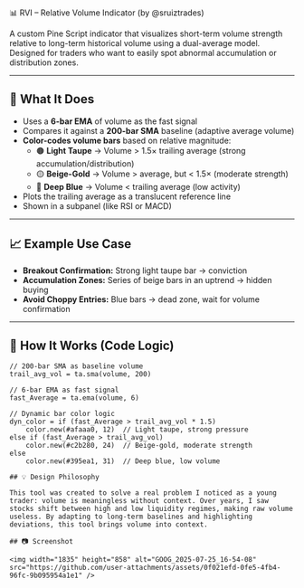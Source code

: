 📊 RVI – Relative Volume Indicator (by @sruiztrades)

A custom Pine Script indicator that visualizes short-term volume strength relative to long-term historical volume using a dual-average model. Designed for traders who want to easily spot abnormal accumulation or distribution zones.

---

## 🔧 What It Does

- Uses a **6-bar EMA** of volume as the fast signal
- Compares it against a **200-bar SMA** baseline (adaptive average volume)
- **Color-codes volume bars** based on relative magnitude:
  - 🟤 **Light Taupe** → Volume > 1.5× trailing average (strong accumulation/distribution)
  - 🟡 **Beige-Gold** → Volume > average, but < 1.5× (moderate strength)
  - 🔵 **Deep Blue** → Volume < trailing average (low activity)
- Plots the trailing average as a translucent reference line
- Shown in a subpanel (like RSI or MACD)

---

## 📈 Example Use Case

- **Breakout Confirmation:** Strong light taupe bar → conviction
- **Accumulation Zones:** Series of beige bars in an uptrend → hidden buying
- **Avoid Choppy Entries:** Blue bars → dead zone, wait for volume confirmation

---

## 🧪 How It Works (Code Logic)

```pinescript
// 200-bar SMA as baseline volume
trail_avg_vol = ta.sma(volume, 200)

// 6-bar EMA as fast signal
fast_Average = ta.ema(volume, 6)

// Dynamic bar color logic
dyn_color = if (fast_Average > trail_avg_vol * 1.5)
    color.new(#afaaa0, 12)  // Light taupe, strong pressure
else if (fast_Average > trail_avg_vol)
    color.new(#c2b280, 24)  // Beige-gold, moderate strength
else
    color.new(#395ea1, 31)  // Deep blue, low volume

## 💡 Design Philosophy

This tool was created to solve a real problem I noticed as a young trader: volume is meaningless without context. Over years, I saw stocks shift between high and low liquidity regimes, making raw volume useless. By adapting to long-term baselines and highlighting deviations, this tool brings volume into context.

## 📷 Screenshot

<img width="1835" height="858" alt="GOOG_2025-07-25_16-54-08" src="https://github.com/user-attachments/assets/0f021efd-0fe5-4fb4-96fc-9b095954a1e1" />

